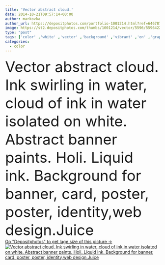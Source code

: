 ```yaml
---
title: 'Vector abstract cloud.'
date: 2014-10-21T09:57:14+00:00
author: markovka
author_url: https://depositphotos.com/portfolio-1001214.html?ref=64678756
image: https://st2.depositphotos.com/thumbs/1001214/vector/5596/55964227/api_thumb_450.jpg?forcejpeg=true
type: "post"
tags: ['color' ,'white' ,'vector' ,'background' ,'vibrant' ,'on' ,'graphic' ,'isolated' ,'transparent' ,'decoration' ,'art' ,'travel' ,'nature' ,'fresh' ,'liquid' ,'abstract' ,'water' ,'orange' ,'colour' ,'fruit' ,'cloud' ,'card' ,'wave' ,'banner' ,'watercolor' ,'ink' ,'splash' ,'explosion' ,'creative' ,'flowing' ,'purple' ,'smoke' ,'swirl' ,'flow' ,'fingers' ,'religion' ,'photographic' ,'Presentation' ,'web' ,'variation' ,'magic' ,'chemical' ,'science' ,'mix' ,'juice' ,'in' ,'mixing' ,'identity' ,'layout' ,'pigment' ]
categories: 
  - color
---
```

<div aling="center">
            <font size="60"> Vector abstract cloud. Ink swirling in water, cloud of ink in water isolated on white. Abstract banner paints. Holi. Liquid ink. Background for banner, card, poster, poster, identity,web design.Juice</font>   
</div>
<div>
    <a href='https://st2.depositphotos.com/thumbs/1001214/vector/5596/55964227/api_thumb_450.jpg?forcejpeg=true?ref=64678756' target=_blank > Go "Depositphotos" to get lage size of this picture ->
        <img href='https://st2.depositphotos.com/thumbs/1001214/vector/5596/55964227/api_thumb_450.jpg?forcejpeg=true?ref=64678756' src='https://st2.depositphotos.com/1001214/5596/v/950/depositphotos_55964227-stock-illustration-vector-abstract-cloud.jpg?forcejpeg=true' alt='Vector abstract cloud. Ink swirling in water, cloud of ink in water isolated on white. Abstract banner paints. Holi. Liquid ink. Background for banner, card, poster, poster, identity,web design.Juice' >
    </a>
</div>
